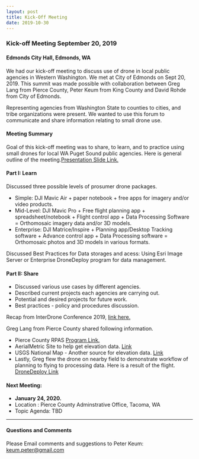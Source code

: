 ```yaml
---
layout: post
title: Kick-Off Meeting
date: 2019-10-30
---
```


### Kick-off Meeting September 20, 2019

#### Edmonds City Hall, Edmonds, WA  

We had our kick-off meeting to discuss use of drone in local public agencies in Western Washington. We met at City of Edmonds on Sept 20, 2019. This summit was made possible with collaboration between Greg Lang from Pierce County, Peter Keum from King County and David Rohde from City of Edmonds. 

Representing agencies from Washington State to counties to cities, and tribe organizations were present. We wanted to use this forum to communicate and share information relating to small drone use.

#### Meeting Summary

Goal of this kick-off meeting was to share, to learn, and to practice using small drones for local WA Puget Sound public agencies. Here is general outline of the meeting.[Presentation Slide Link.](https://slides.com/keump/deck-45) 

#### Part I: Learn

Discussed three possible levels of prosumer drone packages. 
- Simple: DJI Mavic Air + paper notebook + free apps for imagery and/or video products. 
- Mid-Level: DJI Mavic Pro + Free flight planning app + spreadsheet/notebook + Flight control app + Data Processing Software = Orthomosaic imagery data and/or 3D models. 
- Enterprise: DJI Matrice/Inspire + Planning app/Desktop Tracking software + Advance control app + Data Processing software = Orthomosaic photos and 3D models in various formats. 

Discussed Best Practices for Data storages and acess: Using Esri Image Server or Enterprise DroneDeploy program for data management.


#### Part II: Share

- Discussed various use cases by different agencies.
- Described current projects each agencies are carrying out.
- Potential and desired projects for future work.
- Best practices - policy and procedures discussion.

Recap from InterDrone Conference 2019, [link here.](https://launchpad.interdrone.com/pages/interdrone-2019-speaker-slides)

Greg Lang from Pierce County shared following information. 
- Pierce County RPAS [Program Link.](https://www.piercecountywa.gov/5998/PC-RPAS-Program) 
- AerialMetric Site to help get elevation data. [Link](https://www.aerial-metrics.com/maptools) 
- USGS National Map - Another source for elevation data. [Link](https://viewer.nationalmap.gov/advanced-viewer/)
- Lastly, Greg flew the drone on nearby field to demonstrate workflow of planning to flying to processing data. Here is a result of the flight. [DroneDeploy Link](https://www.dronedeploy.com/app2/data/5d855afee660ef39bba1ff7e;jwt_token=eyJhbGciOiJIUzUxMiIsInR5cCI6IkpXVCJ9.eyJvdmVybGF5X2ZvbGRlcl9pZCI6IjVkODU0ZTEwZTY2MGVmMzliYmExZmY3YyIsInNjb3BlIjpbIjM0ZTdiMTU2NjJfNzBCMTM4NjFFNE9QRU5QSVBFTElORSJdLCJ0eXBlIjoiUmVhZE9ubHlQbGFuIiwiaWQiOiI1ZDg1NWFmZWU2NjBlZjM5YmJhMWZmN2UiLCJleHAiOjI1MzQwMjMwMDc5OX0.PVxAWmtvwl95WijQD20aLNN5PO1r6nunzTEuZwlF1xukjm5E_2hlb0yQLziLexxHB-u9U2tOjDRyqx-MFqgpUA)


#### Next Meeting:
- **January 24, 2020.** 
- Location : Pierce County Adminstrative Office, Tacoma, WA
- Topic Agenda: TBD

---

#### Questions and Comments

Please Email comments and suggestions to Peter Keum: keum.peter@gmail.com

